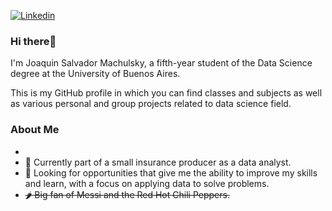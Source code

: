 [![Linkedin](https://img.shields.io/badge/-JoaquinMachulsky-blue?style=flat-square&logo=Linkedin&logoColor=white&link=https://www.linkedin.com/in/joaquin-machulsky/)](https://www.linkedin.com/in/joaquin-machulsky/)


### Hi there👋
I'm Joaquin Salvador Machulsky, a fifth-year student of the Data Science degree at the University of Buenos Aires.

This is my GitHub profile in which you can find classes and subjects as well as various personal and group projects related to data science field.

### About Me
- 
- 💼 Currently part of a small insurance producer as a data analyst.
- 🌱 Looking for opportunities that give me the ability to improve my skills and learn, with a focus on applying data to solve problems.
- ~~🌶️ Big fan of Messi and the Red Hot Chili Peppers.~~
